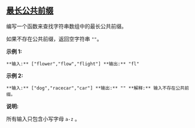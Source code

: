 ## [最长公共前缀](https://leetcode-cn.com/problems/longest-common-prefix/)

编写一个函数来查找字符串数组中的最长公共前缀。

如果不存在公共前缀，返回空字符串 `""`。

**示例 1:**

`**输入:** ["flower","flow","flight"]
**输出:** "fl"
`

**示例 2:**

`**输入:** ["dog","racecar","car"]
**输出:** ""
**解释:** 输入不存在公共前缀。
`

**说明:**

所有输入只包含小写字母 `a-z` 。